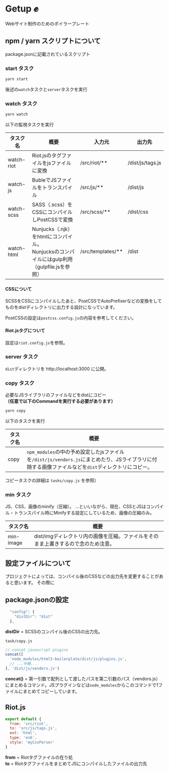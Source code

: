 # Getup ✊

Webサイト制作のためのボイラープレート

## npm / yarn スクリプトについて

package.jsonに記載されているスクリプト

### start タスク

```bash
yarn start
```

後述の`watch`タスクと`server`タスクを実行

### watch タスク

```bash
yarn watch
```
以下の監視タスクを実行

タスク名 | 概要 | 入力元 | 出力先
---|---|---|---
watch-riot | Riot.jsのタグファイルをjsファイルに変換 | /src/riot/** | /dist/js/tags.js
watch-js | BubleでJSファイルをトランスパイル | /src/js/** | /dist/js
watch-scss | SASS（.scss）をCSSにコンパイルしPostCSSで変換 | /src/scss/** | /dist/css
watch-html | Nunjucks（.njk）をhtmlにコンパイル。<br>Nunjucksのコンパイルにはgulp利用（gulpfile.jsを参照） | /src/templates/** | /dist

#### CSSについて

SCSSをCSSにコンパイルしたあと、PostCSSでAutoPrefixerなどの変換をしてものをdistディレクトリに出力する設計になっています。

PostCSSの設定は`postcss.config.js`の内容を参考してください。

#### Riot.jsタグについて

設定は`riot.config.js`を参照。

### server タスク

`dist`ディレクトリを http://localhost:3000 に公開。

### copy タスク

必要なJSライブラリのファイルなどをdistにコピー<br>**（任意で以下のCommandを実行する必要があります）**

```bash
yarn copy
```

以下のタスクを実行

タスク名 | 概要
---|---
copy | `npm_modules`の中の予め設定したjsファイルを`/dist/js/vendors.js`にまとめたり、JSライブラリに付随する画像ファイルなどを`dist`ディレクトリにコピー。

コピータスクの詳細は `tasks/copy.js` を参照）

### min タスク

JS、CSS、画像のminify（圧縮）。
…といいながら、現在、CSSとJSはコンパイル・トランスパイル時にMinifyする設定にしているため、画像の圧縮のみ。

タスク名 | 概要
---|---
min-image | dist/imgディレクトリ内の画像を圧縮。ファイルをそのまま上書きするので念のため注意。

## 設定ファイルについて

プロジェクトによっては、コンパイル後のCSSなどの出力先を変更することがあると思います。
その際に

## package.jsonの設定

```js
  "config": {
    "distDir": "dist"
  },
```
**distDir** = SCSSのコンパイル後のCSSの出力先。


`task/copy.js`

```js
// concat javascript plugins
concat([
  'node_modules/html5-boilerplate/dist/js/plugins.js',
  // ...中略...
], 'dist/js/vendors.js')
```
**concat()** = 第一引数で配列として渡したパスを第二引数のパス（vendors.js）にまとめるコマンド。JSプラグインなどは`node_modules`からこのコマンドで1ファイルにまとめてコピーしています。

## Riot.js

```js
export default {
  from: 'src/riot',
  to: 'src/js/tags.js',
  ext: 'html',
  type: 'es6',
  style: 'myCssParser'
}
```

**from** = Riotタグファイルの在り処<br>
**to** = RiotタグファイルをまとめてJSにコンパイルしたファイルの出力先
